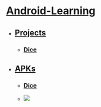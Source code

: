 # [Android-Learning](https://github.com/amirrezarajabi/Android-Learning)

* ## [Projects](https://github.com/amirrezarajabi/Android-Learning/tree/main/Projects)

  * ### [Dice](https://github.com/amirrezarajabi/Android-Learning/tree/main/Projects/Dice)

* ## [APKs](https://github.com/amirrezarajabi/Android-Learning/tree/main/APKs)

  * ### [Dice](https://github.com/amirrezarajabi/Android-Learning/tree/main/APKs/Dice-apk)

  * <img src=APKs/Dice-apk/Dice.png></img>